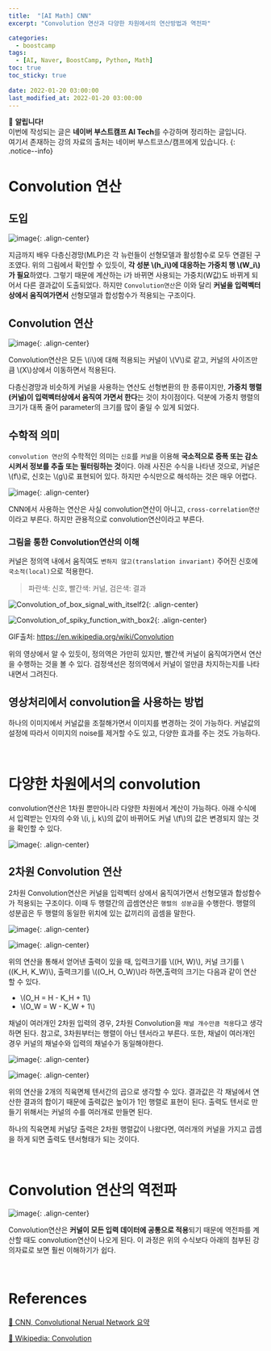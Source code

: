 ```yaml
---
title:  "[AI Math] CNN"
excerpt: "Convolution 연산과 다양한 차원에서의 연산방법과 역전파"

categories:
  - boostcamp
tags:
  - [AI, Naver, BoostCamp, Python, Math]
toc: true
toc_sticky: true
 
date: 2022-01-20 03:00:00
last_modified_at: 2022-01-20 03:00:00
---
```

📌 **알립니다!**<br>
이번에 작성되는 글은 **네이버 부스트캠프 AI Tech**를 수강하며 정리하는 글입니다.<br>
여기서 존재하는 강의 자료의 출처는 네이버 부스트코스/캠프에게 있습니다.
{: .notice--info}

# Convolution 연산

## 도입
![image](https://user-images.githubusercontent.com/91870042/145152531-68e147f2-0c7e-4f3e-908b-9e7e3d0c38ec.png){: .align-center}

지금까지 배우 다층신경망(MLP)은 각 뉴런들이 선형모델과 활성함수로 모두 연결된 구조였다. 위의 그림에서 확인할 수 있듯이, **각 성분 \\(h_i\\)에 대응하는 가중치 행 \\(W_i\\)가 필요**하였다. 그렇기 때문에 계산하는 i가 바뀌면 사용되는 가중치(W값)도 바뀌게 되어서 다른 결과값이 도출되었다. 하지만 `Convolution연산`은 이와 달리 **커널을 입력벡터 상에서 움직여가면서** 선형모델과 합성함수가 적용되는 구조이다.

## Convolution 연산
![image](https://user-images.githubusercontent.com/91870042/145152651-2c027ecb-ba49-4046-acc3-811b96742c9c.png){: .align-center}

Convolution연산은 모든 \\(i\\)에 대해 적용되는 커널이 \\(V\\)로 같고, 커널의 사이즈만큼 \\(X\\)상에서 이동하면서 적용된다.

다층신경망과 비슷하게 커널을 사용하는 연산도 선형변환의 한 종류이지만, **가중치 행렬(커널)이 입력벡터상에서 움직여 가면서 한다**는 것이 차이점이다. 덕분에 가중치 행렬의 크기가 대폭 줄어 parameter의 크기를 많이 줄일 수 있게 되었다.

## 수학적 의미
`convolution 연산`의 수학적인 의미는 `신호`를 `커널`을 이용해 **국소적으로 증폭 또는 감소시켜서 정보를 추출 또는 필터링하는 것**이다. 아래 사진은 수식을 나타낸 것으로, 커널은 \\(f\\)로, 신호는 \\(g\\)로 표현되어 있다. 하지만 수식만으로 해석하는 것은 매우 어렵다.

![image](https://user-images.githubusercontent.com/91870042/145152891-44e417b8-435a-4df1-8615-3505791e8b07.png){: .align-center}

CNN에서 사용하는 연산은 사실 convolution연산이 아니고, `cross-correlation연산` 이라고 부른다. 하지만 관용적으로 convolution연산이라고 부른다.

### 그림을 통한 Convolution연산의 이해
커널은 정의역 내에서 움직여도 `변하지 않고(translation invariant)` 주어진 신호에 `국소적(local)`으로 적용한다.

> 파란색: 신호, 빨간색: 커널, 검은색: 결과

![Convolution_of_box_signal_with_itself2](https://user-images.githubusercontent.com/91870042/145153661-9317211c-8e9c-4d6d-acd6-7f5dbb940c12.gif){: .align-center}

![Convolution_of_spiky_function_with_box2](https://user-images.githubusercontent.com/91870042/145153690-5e436849-5ef5-4d0e-9335-1aad0e7436b9.gif){: .align-center}

GIF출처: https://en.wikipedia.org/wiki/Convolution

위의 영상에서 알 수 있듯이, 정의역은 가만히 있지만, 빨간색 커널이 움직여가면서 연산을 수행하는 것을 볼 수 있다. 검정색선은 정의역에서 커널이 얼만큼 차지하는지를 나타내면서 그려진다.

## 영상처리에서 convolution을 사용하는 방법
하나의 이미지에서 커널값을 조절해가면서 이미지를 변경하는 것이 가능하다. 커널값의 설정에 따라서 이미지의 noise를 제거할 수도 있고, 다양한 효과를 주는 것도 가능하다.

<br>

# 다양한 차원에서의 convolution
convolution연산은 1차원 뿐만아니라 다양한 차원에서 계산이 가능하다. 아래 수식에서 입력받는 인자의 수와 \\(i, j, k\\)의 값이 바뀌어도 커널 \\(f\\)의 값은 변경되지 않는 것을 확인할 수 있다.

![image](https://user-images.githubusercontent.com/91870042/145154007-70ac6cf2-bb79-496e-a28b-56b1975a6310.png){: .align-center}

## 2차원 Convolution 연산
2차원 Convolution연산은 커널을 입력벡터 상에서 움직여가면서 선형모델과 합성함수가 적용되는 구조이다. 이때 두 행렬간의 곱셈연산은 `행렬의 성분곱`을 수행한다. 행렬의 성분곱은 두 행렬의 동일한 위치에 있는 값끼리의 곱셈을 말한다.

![image](https://user-images.githubusercontent.com/91870042/145154326-7fcf378a-fb81-4935-8530-3b8ab402b023.png){: .align-center}

![image](https://user-images.githubusercontent.com/91870042/145154504-00c387a4-12b1-4f34-9c2d-136108bc6ce4.png){: .align-center}

위의 연산을 통해서 얻어낸 출력이 있을 때, 입력크기를 \\((H, W)\\), 커널 크기를 \\((K_H, K_W)\\), 출력크기를 \\((O_H, O_W)\\)라 하면,출력의 크기는 다음과 같이 연산할 수 있다. 

- \\(O_H = H - K_H + 1\\)
- \\(O_W = W - K_W + 1\\)

채널이 여러개인 2차원 입력의 경우, 2차원 Convolution을 `채널 개수만큼 적용`다고 생각하면 된다. 참고로, 3차원부터는 행렬이 아닌 텐서라고 부른다. 또한, 채널이 여러개인 경우 커널의 채널수와 입력의 채널수가 동일해야한다.

![image](https://user-images.githubusercontent.com/91870042/145154774-2af0d34f-47fa-4f84-93f9-af7991d369ad.png){: .align-center}

![image](https://user-images.githubusercontent.com/91870042/145155068-3d4514c5-1270-418a-8214-dba6bf6f0d4b.png){: .align-center}

위의 연산을 2개의 직육면체 텐서간의 곱으로 생각할 수 있다. 결과값은 각 채널에서 연산한 결과의 합이기 때문에 출력값은 높이가 1인 행렬로 표현이 된다. 출력도 텐서로 만들기 위해서는 커널의 수를 여러개로 만들면 된다. 

하나의 직육면체 커널당 출력은 2차원 행렬값이 나왔다면, 여러개의 커널을 가지고 곱셈을 하게 되면 출력도 텐서형태가 되는 것이다.

<br>

# Convolution 연산의 역전파
![image](https://user-images.githubusercontent.com/91870042/145159386-ee65ad15-b48f-4db8-b73a-520f27aaaa40.png){: .align-center}

Convolution연산은 **커널이 모든 입력 데이터에 공통으로 적용**되기 때문에 역전파를 계산할 때도 convolution연산이 나오게 된다. 이 과정은 위의 수식보다 아래의 첨부된 강의자료로 보면 훨씬 이해하기가 쉽다.

<!--
![image](https://user-images.githubusercontent.com/91870042/145159816-91f1a632-4fcb-4c1e-82fe-461e21be780f.png){: .align-center}

![image](https://user-images.githubusercontent.com/91870042/145159709-bca6abd4-9163-4d73-a240-6a11c74d4214.png){: .align-center}

![image](https://user-images.githubusercontent.com/91870042/145159837-99eb67a7-b513-4b26-b99b-6346b3ddfee4.png){: .align-center}

![image](https://user-images.githubusercontent.com/91870042/145159861-720d0096-186c-4f3f-a0bc-31c69475796b.png){: .align-center}

![image](https://user-images.githubusercontent.com/91870042/145159874-e9f66822-c551-4ff2-b595-23f2d3a59496.png){: .align-center}

![image](https://user-images.githubusercontent.com/91870042/145159889-2d8b615b-949e-4224-9d48-68e6b1efdd41.png){: .align-center}

![image](https://user-images.githubusercontent.com/91870042/145159917-bcf0803d-701a-4670-b089-801ee1889734.png){: .align-center}

![image](https://user-images.githubusercontent.com/91870042/145159949-a2ed5d2c-a01a-4461-94a3-67400fdde6b8.png){: .align-center}

-->

<br>

# References

[📘 CNN, Convolutional Nerual Network 요약](http://taewan.kim/post/cnn/)

[📘 Wikipedia: Convolution](https://en.wikipedia.org/wiki/Convolution)